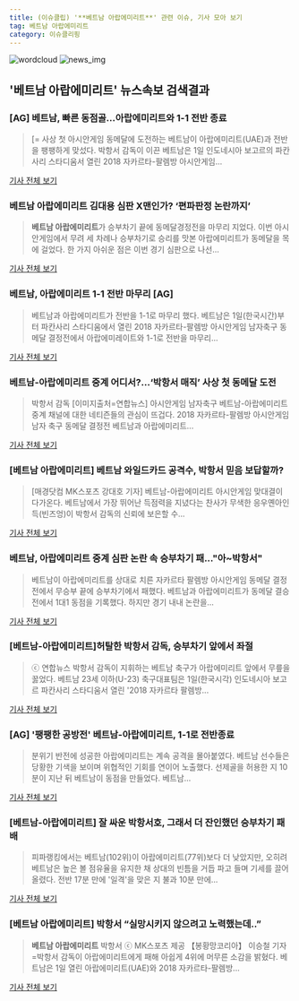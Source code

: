 ```yaml
---
title: (이슈클립) '**베트남 아랍에미리트**' 관련 이슈, 기사 모아 보기
tag: 베트남 아랍에미리트
category: 이슈클리핑
---
```

![wordcloud](https://s3.ap-northeast-2.amazonaws.com/lyrics101-wordcloud/2018-09-01-1535801171.png)
![news_img](https://user-images.githubusercontent.com/42597476/44507050-1206f400-a6e4-11e8-8d98-7ffbfebb353f.png)
## **'**베트남 아랍에미리트**'** 뉴스속보 검색결과
### [AG] 베트남, 빠른 동점골…아랍에미리트와 1-1 전반 종료

>[= 사상 첫 아시안게임 동메달에 도전하는 베트남이 아랍에미리트(UAE)과 전반을 팽팽하게 맞섰다. 박항서 감독이 이끈 베트남은 1일 인도네시아 보고르의 파칸사리 스타디움서 열린 2018 자카르타-팔렘방 아시안게임...

<a href="http://www.sportalkorea.com/news/view.php?gisa_uniq=2018090117415355&section_code=10&cp=se&gomb=1" target="_blank">기사 전체 보기</a>

### **베트남 아랍에미리트** 김대용 심판 X맨인가? ‘편파판정 논란까지’

>**베트남 아랍에미리트**가 승부차기 끝에 동메달경정전을 마무리 지었다. 이번 아시안게임에서 무려 세 차례나 승부차기로 승리를 맛본 아랍에미리트가 동메달을 목에 걸었다. 한 가지 아쉬운 점은 이번 경기 심판으로 나선...

<a href="http://www.gukjenews.com/news/articleView.html?idxno=984299" target="_blank">기사 전체 보기</a>

### 베트남, 아랍에미리트 1-1 전반 마무리 [AG]

>베트남과 아랍에미리트가 전반을 1-1로 마무리 했다. 베트남은 1일(한국시간)부터 파칸사리 스타디움에서 열린 2018 자카르타-팔렘방 아시안게임 남자축구 동메달 결정전에서 아랍에미레이트와 1-1로 전반을 마무리...

<a href="http://www.osen.co.kr/article/G1110979979" target="_blank">기사 전체 보기</a>

### 베트남-아랍에미리트 중계 어디서?…‘박항서 매직’ 사상 첫 동메달 도전

>박항서 감독 [이미지출처=연합뉴스] 아시안게임 남자축구 베트남-아랍에미리트 중계 채널에 대한 네티즌들의 관심이 뜨겁다. 2018 자카르타-팔렘방 아시안게임 남자 축구 동메달 결정전 베트남과 아랍에미리트...

<a href="http://view.asiae.co.kr/news/view.htm?idxno=2018090118310239798" target="_blank">기사 전체 보기</a>

### [**베트남 아랍에미리트**] 베트남 와일드카드 공격수, 박항서 믿음 보답할까?

>[매경닷컴 MK스포츠 강대호 기자] 베트남-아랍에미리트 아시안게임 맞대결이 다가온다. 베트남에서 가장 뛰어난 득점력을 지녔다는 찬사가 무색한 응우옌아인득(빈즈엉)이 박항서 감독의 신뢰에 보은할 수...

<a href="http://sports.mk.co.kr/view.php?year=2018&no=550911" target="_blank">기사 전체 보기</a>

### 베트남, 아랍에미리트 중계 심판 논란 속 승부차기 패..."아~박항서"

>베트남이 아랍에미리트를 상대로 치른 자카르타 팔렘방 아시안게임 동메달 결정전에서 무승부 끝에 승부차기에서 패했다. 베트남과 아랍에미리트가 동메달 결승전에서 1대1 동점을 기록했다. 하지만 경기 내내 논란을...

<a href="http://www.kookje.co.kr/news2011/asp/newsbody.asp?code=0600&key=20180901.99099000084" target="_blank">기사 전체 보기</a>

### [베트남-아랍에미리트]허탈한 박항서 감독, 승부차기 앞에서 좌절

>ⓒ 연합뉴스 박항서 감독이 지휘하는 베트남 축구가 아랍에미리트 앞에서 무릎을 꿇었다. 베트남 23세 이하(U-23) 축구대표팀은 1일(한국시각) 인도네시아 보고르 파칸사리 스타디움서 열린 '2018 자카르타 팔렘방...

<a href="http://www.dailian.co.kr/news/view/736593/?sc=naver" target="_blank">기사 전체 보기</a>

### [AG] '팽팽한 공방전' 베트남-아랍에미리트, 1-1로 전반종료

>분위기 반전에 성공한 아랍에미리트는 계속 공격을 몰아붙였다. 베트남 선수들은 당황한 기색을 보이며 위협적인 기회를 연이어 노출했다. 선제골을 허용한 지 10분이 지난 뒤 베트남이 동점을 만들었다. 베트남...

<a href="http://www.xportsnews.com/?ac=article_view&entry_id=1014288" target="_blank">기사 전체 보기</a>

### [베트남-아랍에미리트] 잘 싸운 박항서호, 그래서 더 잔인했던 승부차기 패배

>피파랭킹에서는 베트남(102위)이 아랍에미리트(77위)보다 더 낮았지만, 오히려 베트남은 높은 볼 점유율을 유지한 채 상대의 빈틈을 거듭 파고 들며 기세를 끌어 올렸다. 전반 17분 만에 '일격'을 맞은 지 불과 10분 만에...

<a href="http://sports.hankooki.com/lpage/soccer/201809/sp2018090119333498040.htm" target="_blank">기사 전체 보기</a>

### [**베트남 아랍에미리트**] 박항서 “실망시키지 않으려고 노력했는데..”

>**베트남 아랍에미리트** 박항서 ⓒ MK스포츠 제공 【봉황망코리아】 이승철 기자=박항서 감독이 아랍에미리트에게 패해 아쉽게 4위에 머무른 소감을 밝혔다. 베트남은 1일 열린 아랍에미리트(UAE)와 2018 자카르타-팔렘방...

<a href="http://chinafocus.co.kr/view.php?no=24394" target="_blank">기사 전체 보기</a>


